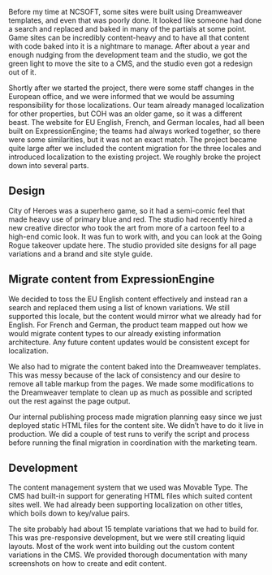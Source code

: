 Before my time at NCSOFT, some sites were built using Dreamweaver templates, and even that was poorly done. It looked like someone had done a search and replaced and baked in many of the partials at some point. Game sites can be incredibly content-heavy and to have all that content with code baked into it is a nightmare to manage. After about a year and enough nudging from the development team and the studio, we got the green light to move the site to a CMS, and the studio even got a redesign out of it. 

Shortly after we started the project, there were some staff changes in the European office, and we were informed that we would be assuming responsibility for those localizations. Our team already managed localization for other properties, but COH was an older game, so it was a different beast. The website for EU English, French, and German locales, had all been built on ExpressionEngine; the teams had always worked together, so there were some similarities, but it was not an exact match. The project became quite large after we included the content migration for the three locales and introduced localization to the existing project. We roughly broke the project down into several parts. 

## Design
City of Heroes was a superhero game, so it had a semi-comic feel that made heavy use of primary blue and red. The studio had recently hired a new creative director who took the art from more of a cartoon feel to a high-end comic look. It was fun to work with, and you can look at the Going Rogue takeover update here. The studio provided site designs for all page variations and a brand and site style guide. 

## Migrate content from ExpressionEngine
We decided to toss the EU English content effectively and instead ran a search and replaced them using a list of known variations. We still supported this locale, but the content would mirror what we already had for English. For French and German, the product team mapped out how we would migrate content types to our already existing information architecture. Any future content updates would be consistent except for localization.

We also had to migrate the content baked into the Dreamweaver templates. This was messy because of the lack of consistency and our desire to remove all table markup from the pages. We made some modifications to the Dreamweaver template to clean up as much as possible and scripted out the rest against the page output.

Our internal publishing process made migration planning easy since we just deployed static HTML files for the content site. We didn’t have to do it live in production. We did a couple of test runs to verify the script and process before running the final migration in coordination with the marketing team. 

## Development
The content management system that we used was Movable Type. The CMS had built-in support for generating HTML files which suited content sites well. We had already been supporting localization on other titles, which boils down to key/value pairs. 

The site probably had about 15 template variations that we had to build for. This was pre-responsive development, but we were still creating liquid layouts. Most of the work went into building out the custom content variations in the CMS. We provided thorough documentation with many screenshots on how to create and edit content. 
